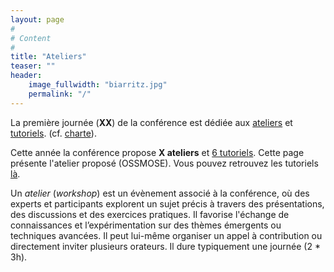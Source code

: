 ```yaml
---
layout: page
#
# Content
#
title: "Ateliers"
teaser: ""
header:
    image_fullwidth: "biarritz.jpg"
    permalink: "/"
---
```


La première journée (**XX**) de la conférence est dédiée aux
[ateliers](https://2025.compas-conference.fr/workshops/) et
[tutoriels](https://2025.compas-conference.fr/tutoriels/). (cf.
[charte](https://www.compas-conference.fr/organisation/charte/)).

Cette année la conférence propose **X ateliers** et [6
tutoriels](https://2025.compas-conference.fr/tutoriels/). Cette page
présente l'atelier proposé (OSSMOSE). Vous pouvez retrouvez les
tutoriels [là](https://2025.compas-conference.fr/tutoriels/).

Un *atelier* (*workshop*) est un évènement associé à la conférence, où
des experts et participants explorent un sujet précis à travers des
présentations, des discussions et des exercices pratiques. Il favorise
l'échange de connaissances et l’expérimentation sur des thèmes
émergents ou techniques avancées. Il peut lui-même organiser un appel
à contribution ou directement inviter plusieurs orateurs. Il dure
typiquement une journée (2 * 3h).

